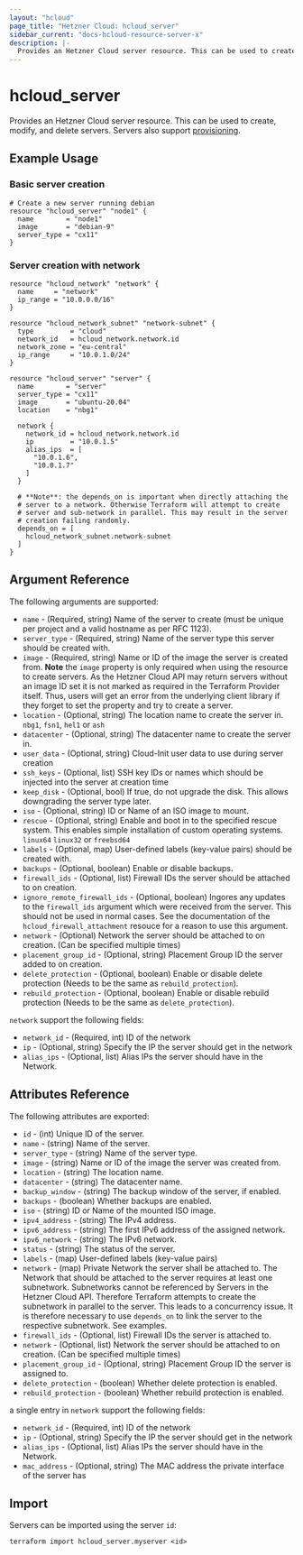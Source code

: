 ```yaml
---
layout: "hcloud"
page_title: "Hetzner Cloud: hcloud_server"
sidebar_current: "docs-hcloud-resource-server-x"
description: |-
  Provides an Hetzner Cloud server resource. This can be used to create, modify, and delete servers. Servers also support provisioning.
---
```


# hcloud_server

Provides an Hetzner Cloud server resource. This can be used to create, modify, and delete servers. Servers also support [provisioning](https://www.terraform.io/docs/provisioners/index.html).

## Example Usage

### Basic server creation

```hcl
# Create a new server running debian
resource "hcloud_server" "node1" {
  name        = "node1"
  image       = "debian-9"
  server_type = "cx11"
}
```

### Server creation with network

```hcl
resource "hcloud_network" "network" {
  name     = "network"
  ip_range = "10.0.0.0/16"
}

resource "hcloud_network_subnet" "network-subnet" {
  type         = "cloud"
  network_id   = hcloud_network.network.id
  network_zone = "eu-central"
  ip_range     = "10.0.1.0/24"
}

resource "hcloud_server" "server" {
  name        = "server"
  server_type = "cx11"
  image       = "ubuntu-20.04"
  location    = "nbg1"

  network {
    network_id = hcloud_network.network.id
    ip         = "10.0.1.5"
    alias_ips  = [
      "10.0.1.6",
      "10.0.1.7"
    ]
  }

  # **Note**: the depends_on is important when directly attaching the
  # server to a network. Otherwise Terraform will attempt to create
  # server and sub-network in parallel. This may result in the server
  # creation failing randomly.
  depends_on = [
    hcloud_network_subnet.network-subnet
  ]
}
```

## Argument Reference

The following arguments are supported:

- `name` - (Required, string) Name of the server to create (must be unique per project and a valid hostname as per RFC 1123).
- `server_type` - (Required, string) Name of the server type this server should be created with.
- `image` - (Required, string) Name or ID of the image the server is created from. **Note** the `image` property is only required when using the resource to create servers. As the Hetzner Cloud API may return servers without an image ID set it is not marked as required in the Terraform Provider itself. Thus, users will get an error from the underlying client library if they forget to set the property and try to create a server.
- `location` - (Optional, string) The location name to create the server in. `nbg1`, `fsn1`, `hel1` or `ash`
- `datacenter` - (Optional, string) The datacenter name to create the server in.
- `user_data` - (Optional, string) Cloud-Init user data to use during server creation
- `ssh_keys` - (Optional, list) SSH key IDs or names which should be injected into the server at creation time
- `keep_disk` - (Optional, bool) If true, do not upgrade the disk. This allows downgrading the server type later.
- `iso` - (Optional, string) ID or Name of an ISO image to mount.
- `rescue` - (Optional, string) Enable and boot in to the specified rescue system. This enables simple installation of custom operating systems. `linux64` `linux32` or `freebsd64`
- `labels` - (Optional, map) User-defined labels (key-value pairs) should be created with.
- `backups` - (Optional, boolean) Enable or disable backups.
- `firewall_ids` - (Optional, list) Firewall IDs the server should be attached to on creation.
- `ignore_remote_firewall_ids` - (Optional, boolean) Ingores any updates
  to the `firewall_ids` argument which were received from the server.
  This should not be used in normal cases. See the documentation of the
  `hcloud_firewall_attachment` resouce for a reason to use this
  argument.
- `network` - (Optional)  Network the server should be attached to on creation. (Can be specified multiple times)
- `placement_group_id` - (Optional, string) Placement Group ID the server added to on creation.
- `delete_protection` - (Optional, boolean) Enable or disable delete protection (Needs to be the same as `rebuild_protection`).
- `rebuild_protection` - (Optional, boolean) Enable or disable rebuild protection (Needs to be the same as `delete_protection`).

`network` support the following fields:
- `network_id` - (Required, int) ID of the network
- `ip` - (Optional, string) Specify the IP the server should get in the network
- `alias_ips` - (Optional, list) Alias IPs the server should have in the Network.


## Attributes Reference

The following attributes are exported:

- `id` - (int) Unique ID of the server.
- `name` - (string) Name of the server.
- `server_type` - (string) Name of the server type.
- `image` - (string) Name or ID of the image the server was created from.
- `location` - (string) The location name.
- `datacenter` - (string) The datacenter name.
- `backup_window` - (string) The backup window of the server, if enabled.
- `backups` - (boolean) Whether backups are enabled.
- `iso` - (string) ID or Name of the mounted ISO image.
- `ipv4_address` - (string) The IPv4 address.
- `ipv6_address` - (string) The first IPv6 address of the assigned network.
- `ipv6_network` - (string) The IPv6 network.
- `status` - (string) The status of the server.
- `labels` - (map) User-defined labels (key-value pairs)
- `network` - (map) Private Network the server shall be attached to.
  The Network that should be attached to the server requires at least
  one subnetwork. Subnetworks cannot be referenced by Servers in the
  Hetzner Cloud API. Therefore Terraform attempts to create the
  subnetwork in parallel to the server. This leads to a concurrency
  issue. It is therefore necessary to use `depends_on` to link the server
  to the respective subnetwork. See examples.
- `firewall_ids` - (Optional, list) Firewall IDs the server is attached to.
- `network` - (Optional, list)  Network the server should be attached to on creation. (Can be specified multiple times)
- `placement_group_id` - (Optional, string) Placement Group ID the server is assigned to.
- `delete_protection` - (boolean) Whether delete protection is enabled.
- `rebuild_protection` - (boolean) Whether rebuild protection is enabled.

a single entry in `network` support the following fields:
- `network_id` - (Required, int) ID of the network
- `ip` - (Optional, string) Specify the IP the server should get in the network
- `alias_ips` - (Optional, list) Alias IPs the server should have in the Network.
- `mac_address` - (Optional, string) The MAC address the private interface of the server has


## Import

Servers can be imported using the server `id`:

```
terraform import hcloud_server.myserver <id>
```
